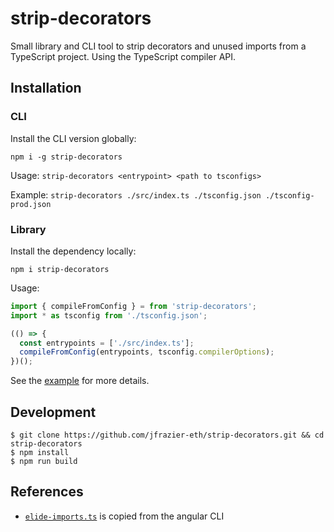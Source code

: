 # strip-decorators
Small library and CLI tool to strip decorators and unused imports from a TypeScript project. Using the TypeScript compiler API.

## Installation
### CLI
Install the CLI version globally:

`npm i -g strip-decorators`

Usage: `strip-decorators <entrypoint> <path to tsconfigs>`

Example: `strip-decorators ./src/index.ts ./tsconfig.json ./tsconfig-prod.json`

### Library
Install the dependency locally:

`npm i strip-decorators`

Usage:

```js
import { compileFromConfig } = from 'strip-decorators';
import * as tsconfig from './tsconfig.json';

(() => {
  const entrypoints = ['./src/index.ts'];
  compileFromConfig(entrypoints, tsconfig.compilerOptions);
})();
```

See the [example](./example/) for more details.

## Development
```
$ git clone https://github.com/jfrazier-eth/strip-decorators.git && cd strip-decorators
$ npm install
$ npm run build
```

## References
- [`elide-imports.ts`](https://github.com/angular/angular-cli/blob/2539023c304a70d565595e555fad53ac156e0ee8/packages/ngtools/webpack/src/transformers/elide_imports.ts) is copied from the angular CLI
